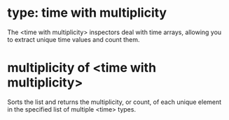 # type: time with multiplicity

The &lt;time with multiplicity&gt; inspectors deal with time arrays, allowing you to extract unique time values and count them.

# multiplicity of &lt;time with multiplicity&gt;

Sorts the list and returns the multiplicity, or count, of each unique element in the specified list of multiple &lt;time&gt; types.
